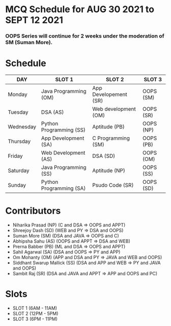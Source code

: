# MCQ Schedule for AUG 30 2021 to SEPT 12 2021

### OOPS Series will continue for 2 weeks under the moderation of SM (Suman More).

# Schedule

| DAY | SLOT 1 | SLOT 2 | SLOT 3 |
| --- |  ---   |  ---   |  ---   |
| Monday | Java Programming (OM) | App Developement (SR) | OOPS (SM) |
| Tuesday | DSA (AS) | Web development (OM) | OOPS (SR) |
| Wednesday | Python Programming (SS) | Aptitude (PB) | OOPS (NP) |
| Thursday | App Development (SA) | C Programming (SM) | OOPS (PB) |
| Friday | Web Development (AS) | DSA (SD) | OOPS (OM) |
| Saturday | Java Programming (SS) | Aptitude (NP) | OOPS (SS) |
| Sunday | Python Programming (SA) | Psudo Code (SR) | OOPS (SD) |


# Contributors

+ Niharika Prasad (NP) (C and DSA => OOPS and APPT)
+ Shreejoy Dash (SD) (WEB and PY => DSA and OOPS)
+ Suman More (SM) (DSA and JAVA => OOPS and C)
+ Abhipsha Sahu (AS) (OOPS and APPT => DSA and WEB)
+ Prerna Babber (PB) (ML and DSA => OOPS and APPT)
+ Sahil Agarwal (SA) (DSA and OOPS => PY and APP)
+ Om Mohanty (OM) (APP and DSA and PY => JAVA and WEB and OOPS)
+ Siddhant Swarup Mallick (SS) (DSA and APP and WEB => PY and JAVA and OOPS)
+ Sambit Raj (SR) (DSA and JAVA and APPT => APP and OOPS and  PC)

# Slots

+ SLOT 1 (6AM - 11AM)
+ SLOT 2 (12PM - 5PM)
+ SLOT 3 (6PM - 11PM)
